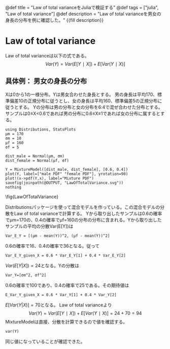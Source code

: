 @def title = "Law of total varianceをJuliaで検証する"
@def tags = ["julia", "Law of total variance"]
@def description = "Law of total varianceを男女の身長の分布を例に確認した。"
{{fill description}}
# Law of total variance
Law of total varianceは以下の式である。
$$
Var(Y)=Var(E[Y∣X])+E[Var(Y∣X)]
$$

## 具体例： 男女の身長の分布
Xは0から1の一様分布。Yは男女合わせた身長とする。
男の身長は平均170、標準偏差10の正規分布に従うとし、女の身長は平均160、標準偏差5の正規分布に従うとする。
Yの分布は男の分布と女の分布を6:4で混ぜ合わせた分布とする。サンプルは0≤X<0.6であれば男の分布に0.6≤X≤1であれば女の分布に属するとする。
```!
using Distributions, StatsPlots
μm = 170
σm = 10
μf = 160
σf = 5

dist_male = Normal(μm, σm)
dist_female = Normal(μf, σf)

Y = MixtureModel([dist_male, dist_female], [0.6, 0.4])
plot(Y, label=["male PDF" "female PDF"], yrotation=90)
plot!(x->pdf(Y,x), label="Mixture PDF")
savefig(joinpath(@OUTPUT, "LawOfTotalVariance.svg"))
nothing
```
\fig{LawOfTotalVariance}

Distributionsパッケージを使って混合モデルを作っている。この混合モデルの分散をLaw of total varianceで計算する。
Yから取り出したサンプルは0.6の確率でμm=170の、0.4の確率でμf=160の分布の分布に含まれる。Yから取り出したサンプルの平均の分散Var(E[Y])は
```!
Var_E_Y = [(μm - mean(Y))^2, (μf - mean(Y))^2]
```
0.6の確率で16、0.4の確率で36となる。従って
```!
Var_E_Y_given_X = 0.6 * Var_E_Y[1] + 0.4 * Var_E_Y[2]
```
$Var(E[Y|X])=24$となる。Yの分散は
```!
Var_Y=[σm^2, σf^2]
```
0.6の確率で100であり、0.4の確率で25である。その期待値は
```!
E_Var_Y_given_X = 0.6 * Var_Y[1] + 0.4 * Var_Y[2]
```
$E[Var(Y|X)]=70$となる。
Law of total varianceより
$$
Var(Y)=Var(E[Y∣X])+E[Var(Y∣X)]=24+70=94
$$
MixtureModelは直接、分散を計算できるので値を確認する。
```!
var(Y)
```
同じ値になっていることが確認できた。